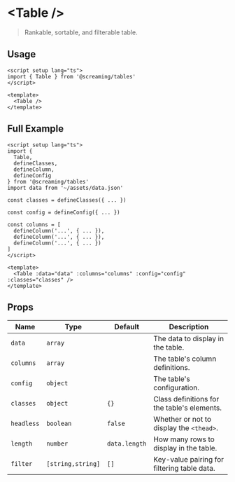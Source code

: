 # &lt;Table /&gt;

> Rankable, sortable, and filterable table.

## Usage

```vue
<script setup lang="ts">
import { Table } from '@screaming/tables'
</script>

<template>
  <Table />
</template>
```

## Full Example

```vue
<script setup lang="ts">
import {
  Table,
  defineClasses,
  defineColumn,
  defineConfig
} from '@screaming/tables'
import data from '~/assets/data.json'

const classes = defineClasses({ ... })

const config = defineConfig({ ... })

const columns = [
  defineColumn('...', { ... }),
  defineColumn('...', { ... }),
  defineColumn('...', { ... })
]
</script>

<template>
  <Table :data="data" :columns="columns" :config="config" :classes="classes" />
</template>
```

## Props

| Name       | Type              | Default       | Description                                 |
| ---------- | ----------------- | ------------- | ------------------------------------------- |
| `data`     | `array`           |               | The data to display in the table.           |
| `columns`  | `array`           |               | The table's column definitions.             |
| `config`   | `object`          |               | The table's configuration.                  |
| `classes`  | `object`          | `{}`          | Class definitions for the table's elements. |
| `headless` | `boolean`         | `false`       | Whether or not to display the `<thead>`.    |
| `length`   | `number`          | `data.length` | How many rows to display in the table.      |
| `filter`   | `[string,string]` | `[]`          | Key-value pairing for filtering table data. |

